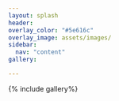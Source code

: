 ```yaml
---
layout: splash
header: 
overlay_color: "#5e616c"
overlay_image: assets/images/
sidebar:
  nav: "content" 
gallery:

---
```

{% include gallery%}